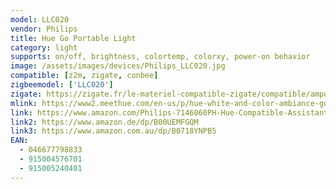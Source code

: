 ```yaml
---
model: LLC020
vendor: Philips
title: Hue Go Portable Light
category: light
supports: on/off, brightness, colortemp, colorxy, power-on behavior
image: /assets/images/devices/Philips_LLC020.jpg
compatible: [z2m, zigate, conbee]
zigbeemodel: ['LLC020']
zigate: https://zigate.fr/le-materiel-compatible-zigate/compatible/ampoulesconnecteswhiteambiancee27--
mlink: https://www2.meethue.com/en-us/p/hue-white-and-color-ambiance-go-portable-light/714606048
link: https://www.amazon.com/Philips-7146060PH-Hue-Compatible-Assistant/dp/B079TCRFC3
link2: https://www.amazon.de/dp/B00UEMFGQM
link3: https://www.amazon.com.au/dp/B0718YNPB5
EAN:
  - 046677798833
  - 915004576701
  - 915005240401
---
```

